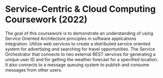 # Service-Centric & Cloud Computing Coursework (2022)

The goal of this coursework is to demonstrate an understanding of using Service Oriented Architecture principles in software applications integration. Utilize web services to create a distributed service oriented system for advertising and searching for travel opportunities. 
The Service Orchestrator that connects to two external REST services for generating a unique user ID and for getting the weather forecast for a specified location. It also connects to a message queuing system to publish and consume messages from other users.
